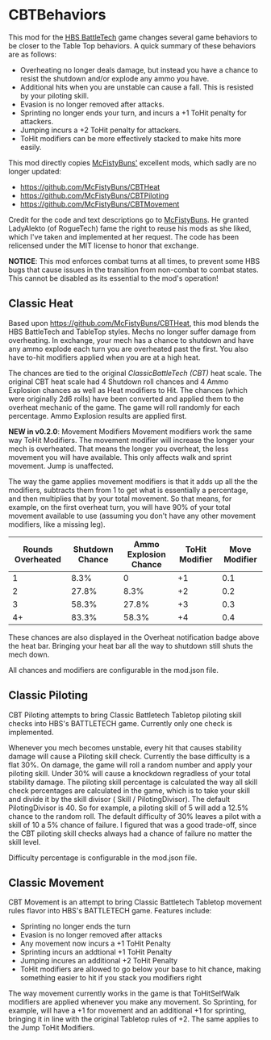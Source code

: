 # CBTBehaviors
This mod for the [HBS BattleTech](http://battletechgame.com/) game changes several game behaviors to be closer to the Table Top behaviors. A quick summary of these behaviors are as follows:

* Overheating no longer deals damage, but instead you have a chance to resist the shutdown and/or explode any ammo you have.
* Additional hits when you are unstable can cause a fall. This is resisted by your piloting skill.
* Evasion is no longer removed after attacks.
* Sprinting no longer ends your turn, and incurs a +1 ToHit penalty for attackers.
* Jumping incurs a +2 ToHit penalty for attackers.
* ToHit modifiers can be more effectively stacked to make hits more easily.

This mod directly copies [McFistyBuns'](https://github.com/McFistyBuns) excellent mods, which sadly are no longer updated:

* <https://github.com/McFistyBuns/CBTHeat>
* <https://github.com/McFistyBuns/CBTPiloting>
* <https://github.com/McFistyBuns/CBTMovement>

Credit for the code and text descriptions go to [McFistyBuns](https://github.com/McFistyBuns). He granted LadyAlekto (of RogueTech) fame the right to reuse his mods as she liked, which I've taken and implemented at her request. The code has been relicensed under the MIT license to honor that exchange.

**NOTICE**: This mod enforces combat turns at all times, to prevent some HBS bugs that cause issues in the transition from non-combat to combat states. This cannot be disabled as its essential to the mod's operation!

## Classic Heat

Based upon https://github.com/McFistyBuns/CBTHeat, this mod blends the HBS BattleTech and TableTop styles. Mechs no longer suffer damage from overheating. In exchange, your mech has a chance to shutdown and have any ammo explode each turn you are overheated past the first. You also have to-hit modifiers applied when you are at a high heat.

The chances are tied to the original _ClassicBattleTech (CBT)_ heat scale. The original CBT heat scale had 4 Shutdown roll chances and 4 Ammo Explosion chances as well as Heat modifiers to Hit. The chances (which were originally 2d6 rolls) have been converted  and applied them to the overheat mechanic of the game. The game will roll randomly for each percentage. Ammo Explosion results are applied first.

**NEW in v0.2.0**: Movement Modifiers Movement modifiers work the same way ToHit Modifiers. The movement modifier will increase the longer your mech is overheated. That means the longer you overheat, the less movement you will have available. This only affects walk and sprint movement. Jump is unaffected.

The way the game applies movement modifiers is that it adds up all the the modifiers, subtracts them from 1 to get what is essentially a percentage, and then multiplies that by your total movement. So that means, for example, on the first overheat turn, you will have 90% of your total movement available to use (assuming you don't have any other movement modifiers, like a missing leg).

| Rounds Overheated | Shutdown Chance | Ammo Explosion Chance | ToHit Modifier | Move Modifier |
| ----------------- | --------------- | --------------------- | -------------- | ------------- |
| 1                 | 8.3%            | 0                     | +1             | 0.1           |
| 2                 | 27.8%           | 8.3%                  | +2             | 0.2           |
| 3                 | 58.3%           | 27.8%                 | +3             | 0.3           |
| 4+                | 83.3%           | 58.3%                 | +4             | 0.4           |

These chances are also displayed in the Overheat notification badge above the heat bar. Bringing your heat bar all the way to shutdown still shuts the mech down.

All chances and modifiers are configurable in the mod.json file.

## Classic Piloting

CBT Piloting attempts to bring Classic Battletech Tabletop piloting skill checks into HBS's BATTLETECH game. Currently only one check is implemented.

Whenever you mech becomes unstable, every hit that causes stability damage will cause a Piloting skill check. Currently the base difficulty is a flat 30%. On damage, the game will roll a random number and apply your piloting skill. Under 30% will cause a knockdown regradless of your total stability damage. The piloting skill percentage is calculated the way all skill check percentages are calculated in the game, which is to take your skill and divide it by the skill divisor ( Skill / PilotingDivisor). The default PilotingDivisor is 40. So for example, a piloting skill of 5 will add a 12.5% chance to the random roll. The default difficulty of 30% leaves a pilot with a skill of 10 a 5% chance of failure. I figured that was a good trade-off, since the CBT piloting skill checks always had a chance of failure no matter the skill level.

Difficulty percentage is configurable in the mod.json file.

## Classic Movement 

CBT Movement is an attempt to bring Classic Battletech Tabletop movement rules flavor into HBS's BATTLETECH game. Features include:

- Sprinting no longer ends the turn
- Evasion is no longer removed after attacks
- Any movement now incurs a +1 ToHit Penalty
- Sprinting incurs an addtional +1 ToHit Penalty
- Jumping incures an additional +2 ToHit Penalty
- ToHit modifiers are allowed to go below your base to hit chance, making something easier to hit if you stack you modifiers right

The way movement currently works in the game is that ToHitSelfWalk modifiers are applied whenever you make any movement. So Sprinting, for example, will have a +1 for movement and an additional +1 for sprinting, bringing it in line with the original Tabletop rules of +2. The same applies to the Jump ToHit Modifiers.